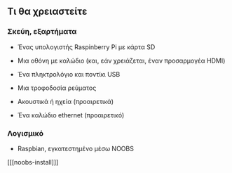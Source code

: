 ## Τι θα χρειαστείτε

### Σκεύη, εξαρτήματα

+ Ένας υπολογιστής Raspinberry Pi με κάρτα SD

+ Μια οθόνη με καλώδιο (και, εάν χρειάζεται, έναν προσαρμογέα HDMI)

+ Ένα πληκτρολόγιο και ποντίκι USB

+ Μια τροφοδοσία ρεύματος

+ Ακουστικά ή ηχεία (προαιρετικά)

+ Ένα καλώδιο ethernet (προαιρετικό)

### Λογισμικό

+ Raspbian, εγκατεστημένο μέσω NOOBS

[[[noobs-install]]]